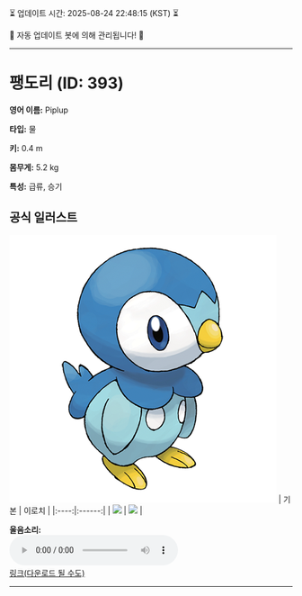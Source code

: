 
⏳ 업데이트 시간: 2025-08-24 22:48:15 (KST) ⏳

🤖 자동 업데이트 봇에 의해 관리됩니다! 🤖

---

# 팽도리 (ID: 393)
**영어 이름:** Piplup

**타입:** 물

**키:** 0.4 m

**몸무게:** 5.2 kg

**특성:** 급류, 승기

## 공식 일러스트
![](https://raw.githubusercontent.com/PokeAPI/sprites/master/sprites/pokemon/other/official-artwork/393.png)
| 기본 | 이로치 |
|:----:|:------:|
| <img src="http://play.pokemonshowdown.com/sprites/ani/piplup.gif" width="200"> | <img src="http://play.pokemonshowdown.com/sprites/ani-shiny/piplup.gif" width="200"> |

**울음소리:**<br><audio controls src="https://raw.githubusercontent.com/PokeAPI/cries/main/cries/pokemon/latest/393.ogg"></audio><br> [링크(다운로드 될 수도)](https://raw.githubusercontent.com/PokeAPI/cries/main/cries/pokemon/latest/393.ogg)


---

